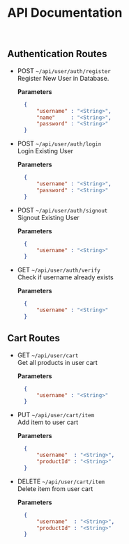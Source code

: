 # API Documentation

<br>

## Authentication Routes

- POST `~/api/user/auth/register`
	<br>
	Register New User in Database.
	
	**Parameters**
	
  ```json
	{
		"username" : "<String>",
		"name"     : "<String>",
		"password" : "<String>"
	}
	```
	
- POST `~/api/user/auth/login`
	<br>
	Login Existing User
	
	**Parameters**
	
  ```json
	{
		"username" : "<String>",
		"password" : "<String>"
	}
	```

- POST `~/api/user/auth/signout`
	<br>
	Signout Existing User
	
	**Parameters**
	
  ```json
	{
		"username" : "<String>"
	}
	```

- GET `~/api/user/auth/verify`
	<br>
	Check if username already exists
	
	**Parameters**
	
  ```json
	{
		"username" : "<String>"
	}
	```
	
	
## Cart Routes

- GET `~/api/user/cart`
	<br>
	Get all products in user cart
	
	**Parameters**
	
  ```json
	{
		"username" : "<String>"
	}
	```

- PUT `~/api/user/cart/item`
	<br>
	Add item to user cart
	
	**Parameters**
	
  ```json
	{
		"username"  : "<String>",
		"productId" : "<String>"
	}
	```

- DELETE `~/api/user/cart/item`
	<br>
	Delete item from user cart
	
	**Parameters**
	
  ```json
	{
		"username"  : "<String>",
		"productId" : "<String>"
	}
	```
